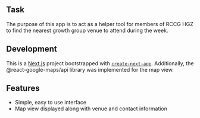 
## Task
The purpose of this app is to act as a helper tool for members of RCCG HGZ to find the nearest growth group venue to attend during the week.

## Development
This is a [Next.js](https://nextjs.org/) project bootstrapped with [`create-next-app`](https://github.com/vercel/next.js/tree/canary/packages/create-next-app). Additionally, the @react-google-maps/api library was implemented for the map view.

## Features
- Simple, easy to use interface
- Map view displayed along with venue and contact information